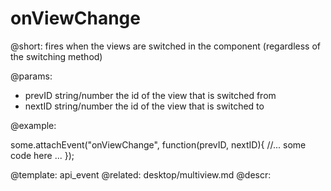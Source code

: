 onViewChange
=============


@short:
	fires when the views are switched in the component (regardless of the switching method)

@params:

- prevID		string/number		the id of the view that is switched from
- nextID		string/number		the id of the view that is switched to

@example: 
	
some.attachEvent("onViewChange", function(prevID, nextID){
    //... some code here ... 
});

@template:	api_event
@related:
	desktop/multiview.md
@descr:


